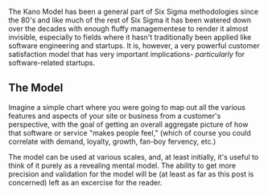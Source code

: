 The Kano Model has been a general part of Six Sigma methodologies since the
80's and like much of the rest of Six Sigma it has been watered down over the
decades with enough fluffy managementese to render it almost invisible,
especially to fields where it hasn't traditionally been applied like software
engineering and startups. It is, however, a very powerful customer satisfaction
model that has very important implications- _particularly_ for software-related
startups.

The Model
-----------

Imagine a simple chart where you were going to map out all the various features
and aspects of your site or business from a customer's perspective, with the
goal of getting an overall aggregate picture of how that software or service
"makes people feel," (which of course you could correlate with demand, loyalty,
growth, fan-boy fervency, etc.)

The model can be used at various scales, and, at least initially, it's useful
to think of it purely as a revealing mental model. The ability to get more
precision and validation for the model will be (at least as far as this post is
concerned) left as an excercise for the reader.


